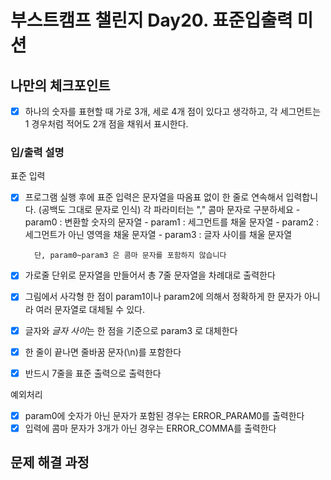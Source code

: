 # 부스트캠프 챌린지 Day20. 표준입출력 미션

## 나만의 체크포인트

-   [x] 하나의 숫자를 표현할 때 가로 3개, 세로 4개 점이 있다고 생각하고, 각 세그먼트는 1 경우처럼 적어도 2개 점을 채워서 표시한다.

### 입/출력 설명

표준 입력

-   [x] 프로그램 실행 후에 표준 입력은 문자열을 따옴표 없이 한 줄로 연속해서 입력합니다. (공백도 그대로 문자로 인식)
        각 파라미터는 "," 콤마 문자로 구분하세요 - param0 : 변환할 숫자의 문자열 - param1 : 세그먼트를 채울 문자열 - param2 : 세그먼트가 아닌 영역을 채울 문자열 - param3 : 글자 사이를 채울 문자열

        단, param0~param3 은 콤마 문자를 포함하지 않습니다

-   [x] 가로줄 단위로 문자열을 만들어서 총 7줄 문자열을 차례대로 출력한다
-   [x] 그림에서 사각형 한 점이 param1이나 param2에 의해서 정확하게 한 문자가 아니라 여러 문자열로 대체될 수 있다.
-   [x] 글자와 *글자 사이*는 한 점을 기준으로 param3 로 대체한다
-   [x] 한 줄이 끝나면 줄바꿈 문자(\n)를 포함한다
-   [x] 반드시 7줄을 표준 출력으로 출력한다

예외처리

-   [x] param0에 숫자가 아닌 문자가 포함된 경우는 ERROR_PARAM0를 출력한다
-   [x] 입력에 콤마 문자가 3개가 아닌 경우는 ERROR_COMMA를 출력한다

## 문제 해결 과정
